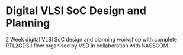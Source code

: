 # Digital VLSI SoC Design and Planning
2 Week digital VLSI SoC design and planning workshop with complete RTL2GDSII flow organised by VSD in collaboration with NASSCOM
